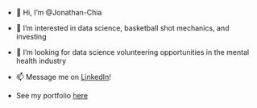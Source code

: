 - 👋 Hi, I’m @Jonathan-Chia
- 👀 I’m interested in data science, basketball shot mechanics, and investing
- 💞️ I’m looking for data science volunteering opportunities in the mental health industry
- 📫 Message me on [LinkedIn](https://www.linkedin.com/in/jonathan-rj-chia/)!

- See my portfolio [here](https://jonathan-chia.github.io/)

<!---
Jonathan-Chia/Jonathan-Chia is a ✨ special ✨ repository because its `README.md` (this file) appears on your GitHub profile.
You can click the Preview link to take a look at your changes.
--->
